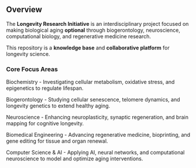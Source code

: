 ## Overview

The **Longevity Research Initiative** is an interdisciplinary project focused on making biological aging **optional** through biogerontology, neuroscience, computational biology, and regenerative medicine research.

This repository is a **knowledge base** and **collaborative platform** for longevity science.

### Core Focus Areas

Biochemistry - Investigating cellular metabolism, oxidative stress, and epigenetics to regulate lifespan.

Biogerontology - Studying cellular senescence, telomere dynamics, and longevity genetics to extend healthy aging.

Neuroscience - Enhancing neuroplasticity, synaptic regeneration, and brain mapping for cognitive longevity.

Biomedical Engineering - Advancing regenerative medicine, bioprinting, and gene editing for tissue and organ renewal.

Computer Science & AI - Applying AI, neural networks, and computational neuroscience to model and optimize aging interventions.
